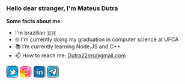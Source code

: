 ### Hello dear stranger, I'm Mateus Dutra

**Some facts about me:**
-  I'm brazilian :brazil:
-  :nerd_face: I'm currently doing my graduation in computer science at UFCA
-  :books: I’m currently learning Node.JS and C++
-  :mailbox: How to reach me: Dutra22ms@gmail.com

<a href='https://twitter.com/JHopperCC'><img src='twitter.png'></a>
<a><img src='instagram.png'></img></a>
<a><img src='linkedin.png'></img></a>
<a><img src='telegram.png'></img></a>
